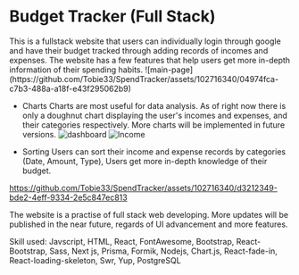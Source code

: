 <h1>Budget Tracker (Full Stack)</h1>
This is a fullstack website that users can individually login through google and have their budget tracked through adding records of incomes and expenses.
The website has a few features that help users get more in-depth information of their spending habits.
![main-page](https://github.com/Tobie33/SpendTracker/assets/102716340/04974fca-c7b3-488a-a18f-e43f295062b9)

- Charts
  Charts are most useful for data analysis. As of right now there is only a doughnut chart displaying the user's incomes and expenses, and their categories respectively. More charts will be implemented in future versions.
![dashboard](https://github.com/Tobie33/SpendTracker/assets/102716340/68d76dd6-b27e-4a64-b163-d866b31cd7d2)
![Income](https://github.com/Tobie33/SpendTracker/assets/102716340/ab1cf5a9-f8e4-4206-9862-ba7a87b32a0c)

- Sorting
  Users can sort their income and expense records by categories (Date, Amount, Type), Users get more in-depth knowledge of their budget.


https://github.com/Tobie33/SpendTracker/assets/102716340/d3212349-bde2-4eff-9334-2e5c847ec813


The website is a practise of full stack web developing. More updates will be published in the near future, regards of UI advancement and more features.

Skill used: Javscript, HTML, React, FontAwesome, Bootstrap, React-Bootstrap, Sass, Next js, Prisma, Formik, Nodejs, Chart.js, React-fade-in, React-loading-skeleton, Swr, Yup, PostgreSQL
